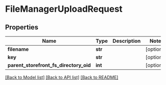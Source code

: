 # FileManagerUploadRequest

## Properties
Name | Type | Description | Notes
------------ | ------------- | ------------- | -------------
**filename** | **str** |  | [optional] 
**key** | **str** |  | [optional] 
**parent_storefront_fs_directory_oid** | **int** |  | [optional] 

[[Back to Model list]](../README.md#documentation-for-models) [[Back to API list]](../README.md#documentation-for-api-endpoints) [[Back to README]](../README.md)


